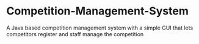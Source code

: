 # Competition-Management-System
A Java based competition management system with a simple GUI that lets competitors register and staff manage the competition
